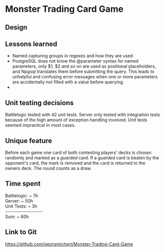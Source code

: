 # Monster Trading Card Game

## Design


## Lessons learned
* Named capturing groups in regexes and how they are used
* PostgreSQL does not know the @parameter syntax for named parameters, only 
$1, $2 and so on are used as positional placeholders, and Npgsql translates 
them before submitting the query. This leads to unhelpful and confusing error 
messages when one or more parameters are accidentally not filled with a 
value before querying.
* 

## Unit testing decisions
Battlelogic tested with 42 unit tests. Server only tested with integration 
tests because of the high amount of exception handling involved. Unit tests 
seemed impractical in most cases.

## Unique feature
Before each game one card of both contesting players' decks is chosen randomly 
and marked as a _guarded_ card. If a _guarded_ card is beaten by the opponent's 
card, the mark is removed and the card is returned to the owners deck. The 
round counts as a draw.

## Time spent
Battlelogic:  ~  7h   
Server:       ~ 50h   
Unit Tests:   ~  3h   
_-------------------_   
Sum:          ~ 60h   

## Link to Git
https://github.com/georgreichert/Monster-Trading-Card-Game
